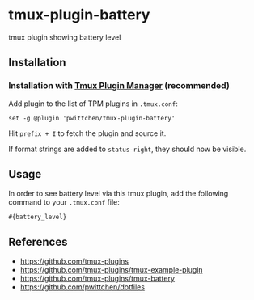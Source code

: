 tmux-plugin-battery
===================
tmux plugin showing battery level

Installation
------------
### Installation with [Tmux Plugin Manager](https://github.com/tmux-plugins/tpm) (recommended)

Add plugin to the list of TPM plugins in `.tmux.conf`:

```
set -g @plugin 'pwittchen/tmux-plugin-battery'
```

Hit `prefix + I` to fetch the plugin and source it.

If format strings are added to `status-right`, they should now be visible.

Usage
-----

In order to see battery level via this tmux plugin, add the following command to your `.tmux.conf` file:

```
#{battery_level}
```

References
----------
- https://github.com/tmux-plugins
- https://github.com/tmux-plugins/tmux-example-plugin
- https://github.com/tmux-plugins/tmux-battery
- https://github.com/pwittchen/dotfiles
